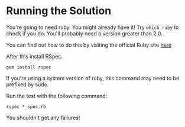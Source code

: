 # Running the Solution

You're going to need ruby. You might already have it! Try `which ruby` to check if you do. You'll probably need a version greater than 2.0.

You can find out how to do this by visiting the official Ruby site [here](https://www.ruby-lang.org/en/documentation/installation/)

After this install RSpec.

`gem install rspec`

If you're using a system version of ruby, this command may need to be prefixed by sudo.

Run the test with the following command:

`rspec *_spec.rb`

You shouldn't get any failures!
